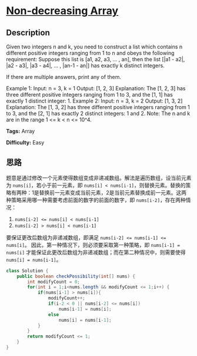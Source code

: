 # [Non-decreasing Array][title]

## Description

Given two integers n and k, you need to construct a list which contains n different positive integers ranging from 1 to n and obeys the following requirement:
Suppose this list is [a1, a2, a3, ... , an], then the list [|a1 - a2|, |a2 - a3|, |a3 - a4|, ... , |an-1 - an|] has exactly k distinct integers.

If there are multiple answers, print any of them.

Example 1:
Input: n = 3, k = 1
Output: [1, 2, 3]
Explanation: The [1, 2, 3] has three different positive integers ranging from 1 to 3, and the [1, 1] has exactly 1 distinct integer: 1.
Example 2:
Input: n = 3, k = 2
Output: [1, 3, 2]
Explanation: The [1, 3, 2] has three different positive integers ranging from 1 to 3, and the [2, 1] has exactly 2 distinct integers: 1 and 2.
Note:
The n and k are in the range 1 <= k < n <= 10^4.

**Tags:** Array

**Difficulty:** Easy

## 思路

题意是通过修改一个元素使得数组变成非递减数组。解法是遍历数组，设当前元素为 `nums[i]`，若小于前一元素，即 `nums[i] < nums[i-1]`，则替换元素。替换的策略有两种：1是替换前一元素变成当前元素，2是当前元素替换成前一元素。这两种策略采用哪一种需要考虑前面的数字的前面的数字，即 `nums[i-2]`，存在两种情况：
1. `nums[i-2] <= nums[i] < nums[i-1]`
2. `nums[i-2] > nums[i] < nums[i-1]`

要保证更改后数组为非递减数组，即满足 `nums[i-2] <= nums[i-1] <= nums[i]`。
因此，第一种情况下，则必须要采取第一种策略，即 `nums[i-1] = nums[i]` 才能保证此更改后数组为非递减数组；而在第二种情况中，则需要使得 `nums[i] = nums[i-1]`。


``` java
class Solution {
    public boolean checkPossibility(int[] nums) {
        int modifyCount = 0;
        for(int i = 1;i<nums.length && modifyCount <= 1;i++) {
            if(nums[i-1] > nums[i]){
                modifyCount++;
                if(i-2 < 0 || nums[i-2] <= nums[i])
                    nums[i-1] = nums[i];
                else
                    nums[i] = nums[i-1];
            }
        }
        return modifyCount <= 1;
    }
}
```



[title]: https://leetcode.com/problems/non-decreasing-array
